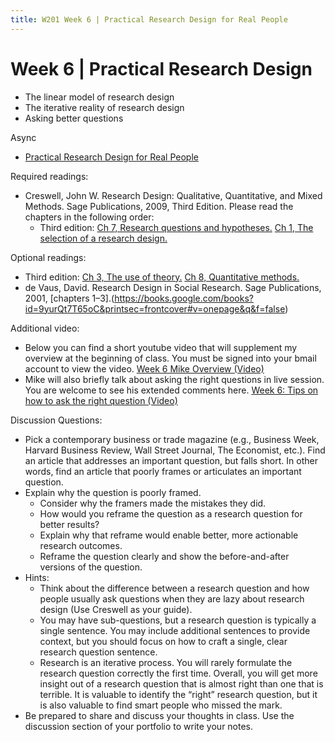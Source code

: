 ```yaml
---
title: W201 Week 6 | Practical Research Design for Real People
---
```


# Week 6 | Practical Research Design
* The linear model of research design 
* The iterative reality of research design
* Asking better questions

Async
* [Practical Research Design for Real People](https://learn.datascience.berkeley.edu/ap/courses/266/sections/63f6d138-9c2e-4d9e-b9b1-4d2e70788eaf/coursework/courseModule/6fdc70bc-d9d1-417e-9645-5619663360e1)


Required readings:
* Creswell, John W. Research Design: Qualitative, Quantitative, and Mixed Methods. Sage Publications, 2009, Third Edition. Please read the chapters in the following order:
  * Third edition: [Ch 7, Research questions and hypotheses.](./../Study.net/Creswell__J__W__2009__Research_Design__Qualitative__Quantitative__and_Mixed_Methods__Ch_7____.pdf) [Ch 1, The selection of a research design.](./../Study.net/Creswell__J__W__2009__Research_Design__Qualitative__Quantitative__and_Mixed_Methods_Ch_1_____.pdf)

Optional readings:
* Third edition: [Ch 3, The use of theory.](./../Study.net/Creswell__J__W__2009__Research_Design__Qualitative__Quantitative__and_Mixed_Methods__Ch_3____.pdf) [Ch 8, Quantitative methods.](./../Study.net/Creswell__J__W__2009__Research_Design__Qualitative__Quantitative__and_Mixed_Methods__Ch_8____.pdf)
* de Vaus, David. Research Design in Social Research. Sage Publications, 2001, [chapters 1–3].(https://books.google.com/books?id=9yurQt7T65oC&printsec=frontcover#v=onepage&q&f=false)


Additional video:
* Below you can find a short youtube video that will supplement my overview at the beginning of class. You must be signed into your bmail account to view the video. [Week 6 Mike Overview (Video)](https://youtu.be/yUdFbYyYYIM)
* Mike will also briefly talk about asking the right questions in live session. You are welcome to see his extended comments here. 
[Week 6: Tips on how to ask the right question (Video)](https://www.youtube.com/watch?v=6-ksoSLzk1k)

Discussion Questions:
* Pick a contemporary business or trade magazine (e.g., Business Week, Harvard Business Review, Wall Street Journal, The Economist, etc.). Find an article that addresses an important question, but falls short. In other words, find an article that poorly frames or articulates an important question.
* Explain why the question is poorly framed.
  * Consider why the framers made the mistakes they did.
  * How would you reframe the question as a research question for better results?
  * Explain why that reframe would enable better, more actionable research outcomes.
  * Reframe the question clearly and show the before-and-after versions of the question.
* Hints: 
  * Think about the difference between a research question and how people usually ask questions when they are lazy about research design (Use Creswell as your guide).
  * You may have sub-questions, but a research question is typically a single sentence. You may include additional sentences to provide context, but you should focus on how to craft a single, clear research question sentence.  
  * Research is an iterative process. You will rarely formulate the research question correctly the first time. Overall, you will get more insight out of a research question that is almost right than one that is terrible. It is valuable to identify the “right” research question, but it is also valuable to find smart people who missed the mark.
* Be prepared to share and discuss your thoughts in class. Use the discussion section of your portfolio to write your notes.

